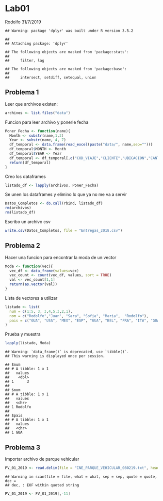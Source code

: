 Lab01
================
Rodolfo
31/7/2019

    ## Warning: package 'dplyr' was built under R version 3.5.2

    ## 
    ## Attaching package: 'dplyr'

    ## The following objects are masked from 'package:stats':
    ## 
    ##     filter, lag

    ## The following objects are masked from 'package:base':
    ## 
    ##     intersect, setdiff, setequal, union

Problema 1
----------

Leer que archivos existen:

``` r
archivos <- list.files("data")
```

Funcion para leer archivo y ponerle fecha

``` r
Poner_Fecha <- function(name){
  Month <- substr(name,1,2)
  Year <- substr(name, 4, 7)
  df_temporal <- data.frame(read_excel(paste("data/", name,sep="")))
  df_temporal$MONTH <- Month
  df_temporal$YEAR <- Year
  df_temporal <- df_temporal[,c("COD_VIAJE","CLIENTE","UBICACION","CANTIDAD", "PILOTO","Q","CREDITO","UNIDAD", "MONTH", "YEAR")]
  return(df_temporal)
}
```

Creo los dataframes

``` r
listado_df <- lapply(archivos, Poner_Fecha)
```

Se unen los dataframes y elimino lo que ya no me va a servir

``` r
Datos_Completos <- do.call(rbind, listado_df)
rm(archivos)
rm(listado_df)
```

Escribo un archivo csv

``` r
write.csv(Datos_Completos, file = "Entregas_2018.csv")
```

Problema 2
----------

Hacer una funcion para encontrar la moda de un vector

``` r
Moda <- function(vec){
  vec_df <- data_frame(values=vec)
  vec_count <- count(vec_df, values, sort = TRUE)
  val <- vec_count[1,1]
  return(as.vector(val))
}
```

Lista de vectores a utilizar

``` r
listado <- list(
  num = c(1:5, 3, 3,4,5,3,2,1),
  nom = c("Rodolfo","Juan", "Sara", "Sofia", "Maria",  "Rodolfo"),
  pais = c("GUA", "USA", "MEX", "ESP", "GUA", "BEL", "FRA", "ITA", "GUA", "ITA")
)
```

Prueba y muestra

``` r
lapply(listado, Moda)
```

    ## Warning: `data_frame()` is deprecated, use `tibble()`.
    ## This warning is displayed once per session.

    ## $num
    ## # A tibble: 1 x 1
    ##   values
    ##    <dbl>
    ## 1      3
    ## 
    ## $nom
    ## # A tibble: 1 x 1
    ##   values 
    ##   <chr>  
    ## 1 Rodolfo
    ## 
    ## $pais
    ## # A tibble: 1 x 1
    ##   values
    ##   <chr> 
    ## 1 GUA

Problema 3
----------

Importar archivo de parque vehicular

``` r
PV_01_2019 <- read.delim(file = "INE_PARQUE_VEHICULAR_080219.txt", header = TRUE, sep="|")
```

    ## Warning in scan(file = file, what = what, sep = sep, quote = quote, dec =
    ## dec, : EOF within quoted string

``` r
PV_01_2019 <- PV_01_2019[,-11]
```

